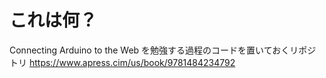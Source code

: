 # これは何？
Connecting Arduino to the Web を勉強する過程のコードを置いておくリポジトリ
https://www.apress.cim/us/book/9781484234792
